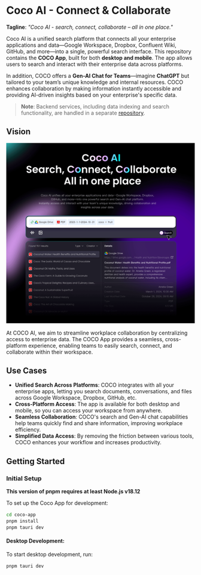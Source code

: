 # Coco AI - Connect & Collaborate

**Tagline**: _"Coco AI - search, connect, collaborate – all in one place."_

Coco AI is a unified search platform that connects all your enterprise applications and data—Google Workspace, Dropbox, Confluent Wiki, GitHub, and more—into a single, powerful search interface. This repository contains the **COCO App**, built for both **desktop and mobile**. The app allows users to search and interact with their enterprise data across platforms.

In addition, COCO offers a **Gen-AI Chat for Teams**—imagine **ChatGPT** but tailored to your team’s unique knowledge and internal resources. COCO enhances collaboration by making information instantly accessible and providing AI-driven insights based on your enterprise's specific data.

> **Note**: Backend services, including data indexing and search functionality, are handled in a separate [repository](https://github.com/infinilabs/coco-server).

## Vision

![](https://github.com/infinilabs/coco-website/blob/main/public/github-banner.gif)

At COCO AI, we aim to streamline workplace collaboration by centralizing access to enterprise data. The COCO App provides a seamless, cross-platform experience, enabling teams to easily search, connect, and collaborate within their workspace.

## Use Cases

- **Unified Search Across Platforms**: COCO integrates with all your enterprise apps, letting you search documents, conversations, and files across Google Workspace, Dropbox, GitHub, etc.
- **Cross-Platform Access**: The app is available for both desktop and mobile, so you can access your workspace from anywhere.
- **Seamless Collaboration**: COCO's search and Gen-AI chat capabilities help teams quickly find and share information, improving workplace efficiency.
- **Simplified Data Access**: By removing the friction between various tools, COCO enhances your workflow and increases productivity.

## Getting Started

### Initial Setup

**This version of pnpm requires at least Node.js v18.12**

To set up the Coco App for development:

```bash
cd coco-app
pnpm install
pnpm tauri dev
```

#### Desktop Development:

To start desktop development, run:

```
pnpm tauri dev
```
